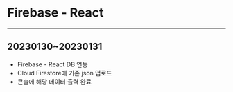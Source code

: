 # Firebase - React
---
## 20230130~20230131
* Firebase - React DB 연동
* Cloud Firestore에 기존 json 업로드
* 콘솔에 해당 데이터 출력 완료